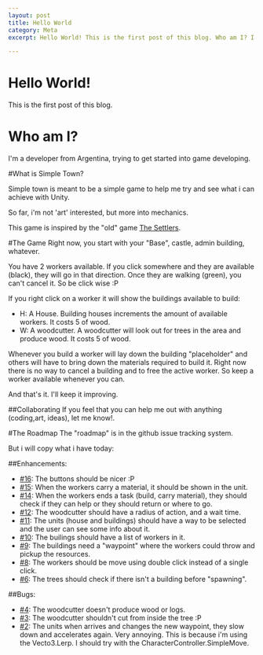 ```yaml
---
layout: post
title: Hello World
category: Meta
excerpt: Hello World! This is the first post of this blog. Who am I? I'm a developer from Argentina, trying to get started into game developing. What is Simple Town? Simple town is meant to be a simple game to help me try and see what i can achieve with Unity.

---
```


# Hello World!

This is the first post of this blog.

# Who am I?
I'm a developer from Argentina, trying to get started into game developing.

#What is Simple Town?

Simple town is meant to be a simple game to help me try and see what i can achieve with Unity.

So far, i'm not 'art' interested, but more into mechanics.

This game is inspired by the "old" game [The Settlers](http://en.wikipedia.org/wiki/The_Settlers "The Settlers").

#The Game
Right now, you start with your "Base", castle, admin building, whatever. 

You have 2 workers available. If you click somewhere and they are available (black), they will go in that direction. Once they are walking (green), you can't cancel it. So be click wise :P

If you right click on a worker it will show the buildings available to build:
 - H: A House. Building houses increments the amount of available workers. It costs 5 of wood.
 - W: A woodcutter. A woodcutter will look out for trees in the area and produce wood. It costs 5 of wood.

Whenever you build a worker will lay down the building "placeholder" and others will have to bring down the materials required to build it. Right now there is no way to cancel a building and to free the active worker. So keep a worker available whenever you can.

And that's it. I'll keep it improving.

##Collaborating
If you feel that you can help me out with anything (coding,art, ideas), let me know!.

#The Roadmap 
The "roadmap" is in the github issue tracking system.

But i will copy what i have today:

##Enhancements:
  
  - [#16](https://github.com/ironicnet/simpletown/issues/16): The buttons should be nicer :P 
  - [#15](https://github.com/ironicnet/simpletown/issues/15): When the workers carry a material, it should be shown in the unit. 
  - [#14](https://github.com/ironicnet/simpletown/issues/14): When the workers ends a task (build, carry material), they should check if they can help or they should return or where to go. 
  - [#12](https://github.com/ironicnet/simpletown/issues/12): The woodcutter should have a radius of action, and a wait time. 
  - [#11](https://github.com/ironicnet/simpletown/issues/11): The units (house and buildings) should have a way to be selected and the user can see some info about it. 
  - [#10](https://github.com/ironicnet/simpletown/issues/10): The builings should have a list of workers in it. 
  - [#9](https://github.com/ironicnet/simpletown/issues/9): The buildings need a "waypoint" where the workers could throw and pickup the resources. 
  - [#8](https://github.com/ironicnet/simpletown/issues/8): The workers should be move using double click instead of a single click.  
  - [#6](https://github.com/ironicnet/simpletown/issues/6): The trees should check if there isn't a building before "spawning". 

##Bugs:

  - [#4](https://github.com/ironicnet/simpletown/issues/4): The woodcutter doesn't produce wood or logs. 
  - [#3](https://github.com/ironicnet/simpletown/issues/3): The woodcutter shouldn't cut from inside the tree :P
  - [#2](https://github.com/ironicnet/simpletown/issues/2): The units when arrives and changes the new waypoint, they slow down and accelerates again. Very annoying. This is because i'm using the Vecto3.Lerp. I should try with the CharacterController.SimpleMove. 